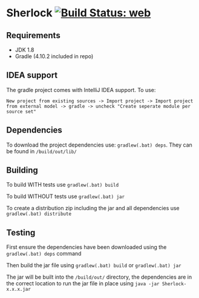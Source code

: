 # Sherlock  [![Build Status: web](https://travis-ci.org/DCS-Sherlock/Sherlock.svg?branch=web)](https://travis-ci.org/DCS-Sherlock/Sherlock?branch=web)

<!----- Branch: --->

<!----- Version: --->


## Requirements
  - JDK 1.8
  - Gradle (4.10.2 included in repo)


## IDEA support
The gradle project comes with IntelliJ IDEA support. To use: 

```New project from existing sources -> Import project -> Import project from external model -> gradle -> uncheck "Create seperate module per source set"```


## Dependencies
To download the project dependencies use: `gradlew(.bat) deps`. They can be found in `/build/out/lib/`


## Building
To build WITH tests use `gradlew(.bat) build`

To build WITHOUT tests use `gradlew(.bat) jar`

To create a distribution zip including the jar and all dependencies use `gradlew(.bat) distribute`

## Testing
First ensure the dependencies have been downloaded using the `gradlew(.bat) deps` command

Then build the jar file using `gradlew(.bat) build` or `gradlew(.bat) jar`

The jar will be built into the `/build/out/` directory, the dependencies are in the correct location to run the jar file in place using `java -jar Sherlock-x.x.x.jar`
